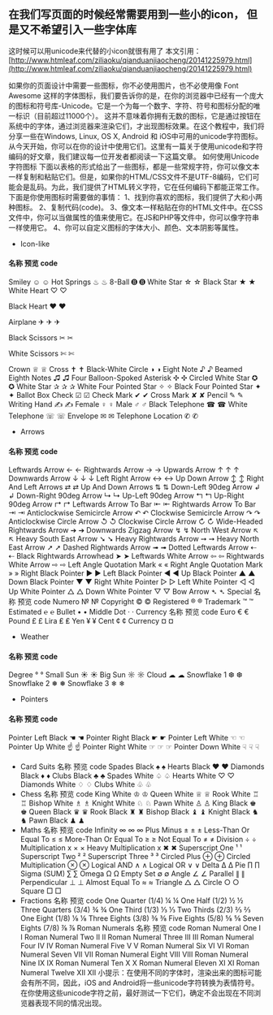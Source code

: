 ## 在我们写页面的时候经常需要用到一些小的icon， 但是又不希望引入一些字体库
这时候可以用unicode来代替的小icon就很有用了
本文引用：[http://www.htmleaf.com/ziliaoku/qianduanjiaocheng/20141225979.html](http://www.htmleaf.com/ziliaoku/qianduanjiaocheng/20141225979.html)

如果你的页面设计中需要一些图标，你不必使用图片，也不必使用像 Font Awesome 这样的字体图标，我们要告诉你的是，在你的浏览器中已经有一个庞大的图标和符号库-Unicode。它是一个为每一个数字、字符、符号和图标分配的唯一标识（目前超过11000个）。
这并不意味着你拥有无数的图标，它是通过按钮在系统中的字体，通过浏览器来渲染它们，才出现图标效果。在这个教程中，我们将分享一些在Windows, Linux, OS X, Android 和 iOS中可用的unicode字符图标。从今天开始，你可以在你的设计中使用它们。这里有一篇关于使用unicode和字符编码的好文章，我们建议每一位开发者都阅读一下这篇文章。
如何使用Unicode字符图标
下面以表格的形式给出了一些图标，都是一些常规字符，你可以像文本一样复制和粘贴它们。但是，如果你的HTML/CSS文件不是UTF-8编码，它们可能会是乱码。为此，我们提供了HTML转义字符，它在任何编码下都能正常工作。下面是你使用图标时需要做的事情：
1、找到你喜欢的图标，我们提供了大和小两种图标。
2、复制代码(code)。
3、像文本一样粘贴在你的HTML文件中。在CSS文件中，你可以当做属性的值来使用它。在JS和PHP等文件中，你可以像字符串一样使用它。
4、你可以自定义图标的字体大小、颜色、文本阴影等属性。
+ Icon-like
#### 名称	预览	code
Smiley	☺		&#x263a;
Hot Springs	♨		&#x2668;
8-Ball	➑	&#x2791;
White Star	☆		&#x2606;
Black Star	★		&#x2605;
White Heart	♡		&#x2661;

Black Heart	❤		&#x2764;

Airplane	✈	✈	&#x2708;

Black Scissors	✂		&#x2702;

White Scissors	✄		&#x2704;

Crown	♕		&#x2655;
Cross	✝		&#x271d;
Black-White Circle		◑	&#x25d1;
Eight Note	♪	&#x266a;
Beamed Eighth Notes	♫		&#x266b;
Four Balloon-Spoked Asterisk		✣	&#x2723;
Circled White Star	✪		&#x272a;
White Star	✰	✰	&#x2730;
White Four Pointed Star	✧		&#x2727;
Black Four Pointed Star	✦		&#x2726;
Ballot Box Check	☑		&#x2611;
Check Mark	✔		&#x2714;
Cross Mark	✘		&#x2718;
Pencil	✎		&#x270e;
Writing Hand	✍		&#x270d;
Female	♀		&#x2640;
Male	♂		&#x2642;
Black Telephone	☎		&#x260e;
White Telephone	☏		&#x260f;
Envelope	✉		&#x2709;
Telephone Location		✆	&#x2706;
+ Arrows
#### 名称	预览	code
Leftwards Arrow	←		&#x2190;
Rightwards Arrow	→		&#x2192;
Upwards Arrow	↑	↑	&#x2191;
Downwards Arrow	↓	↓	&#x2193;
Left Right Arrow		↔	&#x2194;
Up Down Arrow	↕		&#x2195;
Right And Left Arrows		⇄	&#x21c4;
Up And Down Arrows	⇅		&#x21c5;
Down-Left 90deg Arrow		↲	&#x21b2;
Down-Right 90deg Arrow		↳	&#x21b3;
Up-Left 90deg Arrow	↰		&#x21b0;
Up-Right 90deg Arrow		↱	&#x21b1;
Leftwards Arrow To Bar		⇤	&#x21e4;
Rightwards Arrow To Bar	⇥		&#x21e5;
Anticlockwise Semicircle Arrow	↶		&#x21b6;
Clockwise Semicircle Arrow	↷		&#x21b7;
Anticlockwise Circle Arrow	↺		&#x21ba;
Clockwise Circle Arrow	↻		&#x21bb;
Wide-Headed Rightwards Arrow		➔	&#x2794;
Downwards Zigzag Arrow	↯		&#x21af;
North West Arrow	↖		&#x2196;
Heavy South East Arrow	➘		&#x2798;
Heavy Rightwards Arrow	➙		&#x2799;
Heavy North East Arrow	➚		&#x279a;
Dashed Rightwards Arrow	➟		&#x279f;
Dotted Leftwards Arrow	⇠		&#x21e0;
Black Rightwards Arrowhead		➤	&#x27a4;
Leftwards White Arrow	⇦		&#x21e6;
Rightwards White Arrow	⇨		&#x21e8;
Left Angle Quotation Mark		«	&#xab;
Right Angle Quotation Mark		»	&#xbb;
Right Black Pointer	►		&#x25ba;
Left Black Pointer	◀		&#x25c0;
Up Black Pointer	▲		&#x25b2;
Down Black Pointer	▼		&#x25bc;
Right White Pointer	▷		&#x25b7;
Left White Pointer	◁		&#x25c1;
Up White Pointer	△		&#x25b3;
Down White Pointer	▽		&#x25bd;
Bow Arrow	➴		&#x27b4;
Special
名称	预览	code
Numero	№		&#x2116;
Copyright	©		&#xa9;
Registered		®	&#xae;
Trademark	™		&#x2122;
Estimated	℮		&#x212e;
Bullet	•		&#x2022;
Middle Dot	·		&#xb7;
Currency
名称	预览	code
Euro	€		&#x20ac;
Pound	£		&#xa3;
Lira	₤		&#x20a4;
Yen	¥	&#xa5;
Cent	¢		&#xa2;
Currency	¤		&#xa4;
+ Weather
#### 名称	预览	code
Degree	°		&#xb0;
Small Sun	☀		&#x2600;
Big Sun	☼		&#x263c;
Cloud	☁		&#x2601;
Snowflake 1		❆	&#x2746;
Snowflake 2		❅	&#x2745;
Snowflake 3	❄	&#x2744;
+ Pointers
#### 名称	预览	code
Pointer Left Black		☚	&#x261a;
Pointer Right Black	☛		&#x261b;
Pointer Left White	☜		&#x261c;
Pointer Up White	☝		&#x261d;
Pointer Right White	☞	☞	&#x261e;
Pointer Down White	☟	☟	&#x261f;
+ Card Suits
名称	预览	code
Spades Black		♠	&#x2660;
Hearts Black		♥	&#x2665;
Diamonds Black		♦	&#x2666;
Clubs Black	♣		&#x2663;
Spades White		♤	&#x2664;
Hearts White		♡	&#x2661;
Diamonds White		♢	&#x2662;
Clubs White	♧		&#x2667;
+ Chess
名称	预览	code
King White	♔		&#x2654;
Queen White		♕	&#x2655;
Rook White		♖	&#x2656;
Bishop White		♗	&#x2657;
Knight White	♘		&#x2658;
Pawn White		♙	&#x2659;
King Black		♚	&#x265a;
Queen Black		♛	&#x265b;
Rook Black		♜	&#x265c;
Bishop Black		♝	&#x265d;
Knight Black		♞	&#x265e;
Pawn Black		♟	&#x265f;
+ Maths
名称	预览	code
Infinity	∞	∞	&#x221e;
Plus Minus	±	±	&#xb1;
Less-Than Or Equal To		≤	&#x2264;
More-Than Or Equal To		≥	&#x2265;
Not Equal To	≠		&#x2260;
Division	÷		&#xf7;
Multiplication x		×	&#xd7;
Heavy Multiplication x		✖	&#x2716;
Superscript One		¹	&#xb9;
Superscript Two		²	&#xb2;
Superscript Three		³	&#xb3;
Circled Plus	⊕		&#x2295;
Circled Multiplication		⊗	&#x2297;
Logical AND		∧	&#x2227;
Logical OR		∨	&#x2228;
Delta	∆		&#x2206;
Pie	∏		&#x220f;
Sigma (SUM)		∑	&#x2211;
Omega	Ω		&#x3a9;
Empty Set		∅	&#x2205;
Angle	∠		&#x2220;
Parallel	∥		&#x2225;
Perpendicular		⊥	&#x22a5;
Almost Equal To		≈	&#x2248;
Triangle	△		&#x25b3;
Circle	○		&#x25CB;
Square	□		&#x25A1;
+ Fractions
名称	预览	code
One Quarter (1/4)		¼	&#xbc;
One Half (1/2)	½		&#xbd;
Three Quarters (3/4)	¾		&#xbe;
One Third (1/3)	⅓		&#x2153;
Two Thirds (2/3)		⅔	&#x2154;
One Eight (1/8)	⅛		&#x215b;
Three Eights (3/8)	⅜		&#x215c;
Five Eights (5/8)	⅝		&#x215d;
Seven Eights (7/8)		⅞	&#x215e;
Roman Numerals
名称	预览	code
Roman Numeral One		Ⅰ	&#x2160;
Roman Numeral Two		Ⅱ	&#x2161;
Roman Numeral Three		Ⅲ	&#x2162;
Roman Numeral Four		Ⅳ	&#x2163;
Roman Numeral Five		Ⅴ	&#x2164;
Roman Numeral Six		Ⅵ	&#x2165;
Roman Numeral Seven		Ⅶ	&#x2166;
Roman Numeral Eight		Ⅷ	&#x2167;
Roman Numeral Nine		Ⅸ	&#x2168;
Roman Numeral Ten		Ⅹ	&#x2169;
Roman Numeral Eleven		Ⅺ	&#x216a;
Roman Numeral Twelve		Ⅻ	&#x216b;
小提示：在使用不同的字体时，渲染出来的图标可能会有所不同，因此，iOS and Android将一些unicode字符转换为表情符号。在你使用这些unicode字符之前，最好测试一下它们，确定不会出现在不同浏览器表现不同的情况出现。
